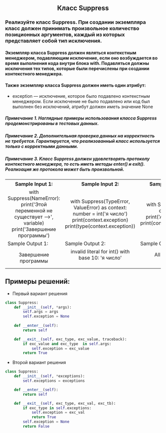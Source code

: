 <h2 style="text-align:center">Класс Suppress</h2>

### Реализуйте класс Suppress. При создании экземпляра класс должен принимать произвольное количество позиционных аргументов, каждый из которых представляет собой тип исключения.
#### Экземпляр класса Suppress должен являться контекстным менеджером, подавляющим исключение, если оно возбуждается во время выполнения кода внутри блока with. Подавляться должны исключения тех типов, которые были перечислены при создании контекстного менеджера.
#### Также экземпляр класса Suppress должен иметь один атрибут:
* exception — исключение, которое было подавлено контекстным менеджером. Если исключение не было подавлено или код был выполнен без исключений, атрибут должен иметь значение None

##### Примечание 1. Наглядные примеры использования класса Suppress продемонстрированы в тестовых данных.
##### Примечание 2. Дополнительная проверка данных на корректность не требуется. Гарантируется, что реализованный класс используется только с корректными данными.
##### Примечание 3. Класс Suppress должен удовлетворять протоколу контекстного менеджера, то есть иметь методы __enter__() и __exit__(). Реализация же протокола может быть произвольной.

<table align="center">
  <tbody>
    <tr>
      <th>Sample Input 1: </th>
      <th>Sample Input 2: </th>
      <th>Sample Input 2: </th>
    </tr>
    <tr>
      <td align="center">with Suppress(NameError):<br>
                            print('Этой переменной не существует -->', variable)<br>
                        print('Завершение программы')<br></td>
      <td align="center">with Suppress(TypeError, ValueError) as context:<br>
                                number = int('я число')<br>
                            print(context.exception)<br>
                            print(type(context.exception))<br></td>
      <td align="center">with Suppress() as context:<br>
                              print('All success!')<br>
                          print(context.exception)<br></td>
    </tr>
    <tr>
      <td>Sample Output 1:</td>
      <td>Sample Output 2:</td>
      <td>Sample Output 2:</td>
      </tr>
    <tr>
      <td align="center">
                        Завершение программы<br>
      </td>
      <td align="center">
                        invalid literal for int() with base 10: 'я число'<br>
                          <class 'ValueError'><br>
      </td>
      <td align="center">
                        All success!<br>
                        None<br>
      </td>
    </tr>
  </tbody>
</table>



## Примеры решений:
* Первый вариант решения
```python
class Suppress:
    def __init__(self, *args):
        self.args = args
        self.exception = None
    
    def __enter__(self):
        return self

    def __exit__(self, exc_type, exc_value, traceback):
        if exc_value and exc_type  in self.args:
            self.exception = exc_value
        return True
```
* Второй вариант решения

```python
class Suppress:
    def __init__(self, *exceptions):
        self.exceptions = exceptions

    def __enter__(self):
        return self

    def __exit__(self, exc_type, exc_val, exc_tb):
        if exc_type in self.exceptions:
            self.exception = exc_val
            return True
        self.exception = None
        return False
```


